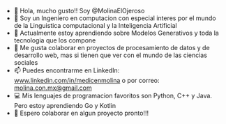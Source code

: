 - 👋 Hola, mucho gusto!! Soy @MolinaElOjeroso
- 👀 Soy un Ingeniero en computacion con especial interes por el mundo de la Linguistica computacional y la Inteligencia Artificial
- 🌱 Actualmente estoy aprendiendo sobre Modelos Generativos y toda la tecnologia que los compone
- 💞️ Me gusta colaborar en proyectos de procesamiento de datos y de desarrollo web, mas si tienen que ver con el mundo de las ciencias sociales
- 📫 Puedes encontrarme en LinkedIn: www.linkedin.com/in/medicenmolina o por correo: molina.con.mx@gmail.com
- :computer: Mis lenguajes de programacion favoritos son Python, C++ y Java. Pero estoy aprendiendo Go y Kotlin
- :rocket: Espero colaborar en algun proyecto pronto!!!

